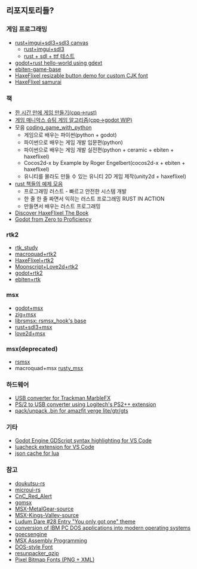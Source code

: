## 리포지토리들?
### 게임 프로그래밍
* [rust+imgui+sdl3+sdl3 canvas](https://github.com/ghtalpo/imgui-rs-sdl3-renderer)
  * [rust+imgui+sdl3](https://github.com/ghtalpo/imgui-sdl3-support)
  * [rust + sdl + ttf 테스트](https://github.com/ghtalpo/rust_sdl_ttf_test)
* [godot+rust hello-world using gdext](https://github.com/ghtalpo/godot-rust-hello-world)
* [ebiten-game-base](https://github.com/ghtalpo/egb)
* [HaxeFlixel resizable button demo for custom CJK font](https://github.com/ghtalpo/haxeflixelButtonDemo)
* [HaxeFlixel samurai](https://github.com/ghtalpo/hxsamurai)

### 책
*  [한 시간 만에 게임 만들기(cpp->rust)](https://github.com/ghtalpo/oneHourGame-rs)
*  [게임 매니악스 슈팅 게임 알고리즘(cpp->godot WIP)](https://github.com/ghtalpo/shooting_game_algorithm_maniax-gd)
* 모음 [coding_game_with_python](https://github.com/ghtalpo/game_programming_examples)
  * 게임으로 배우는 파이썬(python + godot)
  * 파이썬으로 배우는 게임 개발 입문편(python)
  * 파이썬으로 배우는 게임 개발 실전편(python + ceramic + ebiten + haxeflixel)
  * Cocos2d-x by Example by Roger Engelbert(cocos2d-x + ebiten + haxeflixel)
  * 유니티를 몰라도 만들 수 있는 유니티 2D 게임 제작(unity2d + haxeflixel)
* [rust 책들의 예제 모음](https://github.com/ghtalpo/rust_study)
  * 프로그래밍 러스트 - 빠르고 안전한 시스템 개발
  * 한 줄 한 줄 짜면서 익히는 러스트 프로그래밍 RUST IN ACTION
  * 만들면서 배우는 러스트 프로그래밍
* [Discover HaxeFlixel The Book](https://github.com/ghtalpo/discover_haxeflixel)
* [Godot from Zero to Proficiency](https://github.com/ghtalpo/resources_for_godot_from_zero_to_proficiency)

### rtk2
* [rtk_study](https://github.com/ghtalpo/rtk_study)
* [macroquad+rtk2](https://github.com/ghtalpo/mq_rtk2)
* [HaxeFlixel+rtk2](https://github.com/ghtalpo/hxrtk)
* [Moonscript+Love2d+rtk2](https://github.com/ghtalpo/moon_rtk2)
* [godot+rtk2](https://github.com/ghtalpo/gdrtk)
* [ebiten+rtk](https://github.com/ghtalpo/ebrtk)

### msx
* [godot+msx](https://github.com/ghtalpo/gdmsx)
* [zig+msx](https://github.com/ghtalpo/zigmsx)
* [librsmsx: rsmsx_hook's base](https://github.com/ghtalpo/librsmsx)
* [rust+sdl3+msx](https://github.com/ghtalpo/rsmsx_hook)
* [love2d+msx](https://github.com/ghtalpo/lovemsx)

### msx(deprecated)
* [rsmsx](https://github.com/ghtalpo/rsmsx)
* macroquad+msx [rusty_msx](https://github.com/ghtalpo/rusty_msx)

### 하드웨어
* [USB converter for Trackman MarbleFX](https://github.com/ghtalpo/marble_fx)
* [PS/2 to USB converter using Logitech's PS2++ extension](https://github.com/ghtalpo/Logitech_Trackman_Marble_FX_PS2_to_USB_converter)
* [pack/unpack .bin for amazfit verge lite/gtr/gts](https://github.com/ghtalpo/py_amazfit_tools)

### 기타
* [Godot Engine GDScript syntax highlighting for VS Code](https://github.com/ghtalpo/gdscript-vscode)
* [luacheck extension for VS Code](https://github.com/ghtalpo/lua-luachecker)
* [json cache for lua](https://github.com/ghtalpo/json_cache)

### 참고
* [doukutsu-rs](https://github.com/doukutsu-rs/doukutsu-rs)
* [microui-rs](https://github.com/NeoCogi/microui-rs)
* [CnC_Red_Alert](https://github.com/electronicarts/CnC_Red_Alert)
* [gomsx](https://github.com/pnegre/gomsx)
* [MSX-MetalGear-source](https://github.com/GuillianSeed/MetalGear)
* [MSX-Kings-Valley-source](https://github.com/GuillianSeed/Kings-Valley)
* [Ludum Dare #28 Entry "You only got one" theme](https://github.com/ncannasse/ld28)
* [conversion of IBM PC DOS applications into modern operating systems](https://github.com/gabonator/Education/tree/master/2021/CicoParser)
* [goecsengine](https://github.com/ghtalpo/goecsengine)
* [MSX Assembly Programming ](https://github.com/PeterLemon/MSX)
* [DOS-style Font](https://github.com/hurss/fonts)
* [resunpacker_qzip](https://github.com/amazfitbip/resunpacker_qzip)
* [Pixel Bitmap Fonts (PNG + XML)](https://frostyfreeze.itch.io/pixel-bitmap-fonts-png-xml)